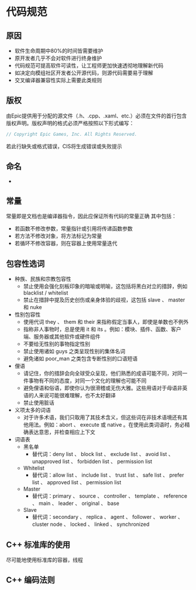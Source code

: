 # 代码规范

## 原因

- 软件生命周期中80%的时间皆需要维护
- 原开发者几乎不会对软件进行终身维护
- 代码规范可提高软件可读性，让工程师更加快速透彻地理解新代码
- 如决定向模组社区开发者公开源代码，则源代码需要易于理解
- 交叉编译器兼容性实际上需要此类规则

## 版权

由Epic提供用于分配的源文件（.h、.cpp、.xaml、etc.）必须在文件的首行包含版权声明。版权声明的格式必须严格按照以下形式编写：

```cpp
// Copyright Epic Games, Inc. All Rights Reserved.
```

若此行缺失或格式错误，CIS将生成错误或失败提示

## 命名

- 


## 常量

常量即是文档也是编译器指令，因此应保证所有代码的常量正确
其中包括：

- 若函数不修改参数，常量指针或引用将传递函数参数
- 若方法不修改对象，将方法标记为常量
- 若循环不修改容器，则在容器上使用常量迭代

## 包容性选词

- 种族、民族和宗教包容性
    - 禁止使用会强化刻板印象的暗喻或明喻，这包括将黑白对立的措辞，例如 blacklist / whitelist 
    - 禁止在措辞中提及历史创伤或亲身体验的歧视，这包括 slave 、 master 和 nuke
- 性别包容性
    - 使用代词 they 、 them 和 their 来指称假定当事人，即使是单数也不例外
    - 指称非人事物时，总是使用 it 和 its 。例如：模块、插件、函数、客户端、服务器或其他软件或硬件组件
    - 不要给无性别的事物指定性别
    - 禁止使用诸如 guys 之类呈现性别的集体名词
    - 避免诸如 poor_man 之类包含专断性别的口语短语
- 俚语
    - 请记住，你的措辞会向全球受众呈现，他们熟悉的成语可能不同，对同一件事物有不同的态度，对同一个文化的理解也可能不同
    - 避免俚语和俗语，即使你认为很滑稽或无伤大雅。这些用语对于母语非英语的人来说可能很难理解，也不太好翻译
    - 禁止使用脏话
- 义项太多的词语
    - 对于许多术语，我们只取用了其技术含义，但这些词在非技术语境还有其他用法。例如：abort 、 execute 或 native 。在使用此类词语时，务必精确表达意思，并检查相应上下文
- 词语表
    - 黑名单
        - 替代词：deny list 、 block list 、 exclude list 、 avoid list 、 unapproved list 、 forbidden list 、 permission list
    - Whitelist
        - 替代词：allow list 、 include list 、 trust list 、 safe list 、 prefer list 、 approved list 、 permission list
    - Master
        - 替代词：primary 、 source 、 controller 、 template 、 reference 、 main 、 leader 、 original 、 base
    - Slave
        - 替代词：secondary 、 replica 、 agent 、 follower 、 worker 、 cluster node 、 locked 、 linked 、 synchronized

## C++ 标准库的使用

尽可能地使用标准库的容器，线程

## C++ 编码法则

